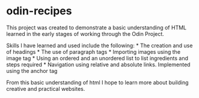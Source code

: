 # odin-recipes
This project was created to demonstrate a basic understanding of HTML learned in the early stages of working through the Odin Project.

Skills I have learned and used include the following:
    * The creation and use of headings
    * The use of paragraph tags
    * Importing images using the image tag
    * Using an ordered and an unordered list to list ingredients and steps required
    * Navigation using relative and absolute links. Implemented using the anchor tag

From this basic understanding of html I hope to learn more about building creative and practical websites.